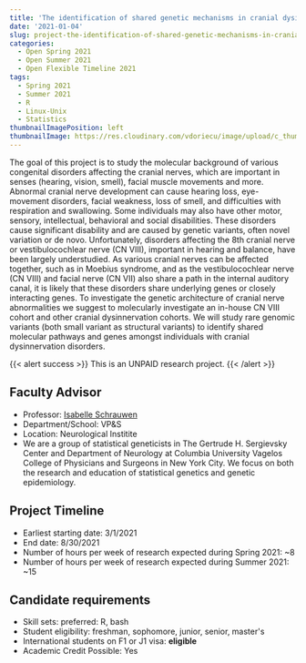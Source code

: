 ```yaml
---
title: 'The identification of shared genetic mechanisms in cranial dysinnervation disorders'
date: '2021-01-04'
slug: project-the-identification-of-shared-genetic-mechanisms-in-cranial-dysinnervation-disorders
categories:
  - Open Spring 2021
  - Open Summer 2021
  - Open Flexible Timeline 2021
tags:
  - Spring 2021
  - Summer 2021
  - R
  - Linux-Unix
  - Statistics
thumbnailImagePosition: left
thumbnailImage: https://res.cloudinary.com/vdoriecu/image/upload/c_thumb,w_200,g_face/v1610746250/brain_spine_h0svy8.png
---
```

The goal of this project is to study the molecular background of various congenital disorders affecting the cranial nerves, which are important in senses (hearing, vision, smell), facial muscle movements and more. Abnormal cranial nerve development can cause hearing loss, eye-movement disorders, facial weakness, loss of smell, and difficulties with respiration and swallowing. Some individuals may also have other motor, sensory, intellectual, behavioral and social disabilities. These disorders cause significant disability and are caused by genetic variants, often novel variation or de novo. Unfortunately, disorders affecting the 8th cranial nerve or vestibulocochlear nerve (CN VIII), important in hearing and balance, have been largely understudied. As various cranial nerves can be affected together, such as in Moebius syndrome, and as the vestibulocochlear nerve (CN VIII) and facial nerve (CN VII) also share a path in the internal auditory canal, it is likely that these disorders share underlying genes or closely interacting genes. To investigate the genetic architecture of cranial nerve abnormalities we suggest to molecularly investigate an in-house CN VIII cohort and other cranial dysinnervation cohorts. We will study rare genomic variants (both small variant as structural variants) to identify shared molecular pathways and genes amongst individuals with cranial dysinnervation disorders. 

<!--more-->

{{< alert success >}}
This is an UNPAID research project.
{{< /alert >}}

## Faculty Advisor
+ Professor: [Isabelle Schrauwen](http://statgen.us/Main_Page)
+ Department/School: VP&S
+ Location: Neurological Institite
+ We are a group of statistical geneticists in The Gertrude H. Sergievsky Center and Department of Neurology at Columbia University Vagelos College of Physicians and Surgeons in New York City. We focus on both the research and education of statistical genetics and genetic epidemiology.

## Project Timeline
+ Earliest starting date: 3/1/2021
+ End date: 8/30/2021
+ Number of hours per week of research expected during Spring 2021: ~8
+ Number of hours per week of research expected during Summer 2021: ~15

## Candidate requirements
+ Skill sets: preferred: R, bash
+ Student eligibility: freshman, sophomore, junior, senior, master's
+ International students on F1 or J1 visa: **eligible**
+ Academic Credit Possible: Yes

